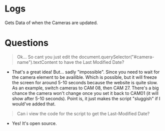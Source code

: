 # Logs
Gets Data of when the Cameras are updated.

# Questions
> Ok... So cant you just edit the document.querySelector("#camera-name").textContent to have the Last Modified Date?
- <p>That's a great idea! But... sadly "impossible". Since you need to wait for the camera element to be availible. Which is possible, but it will freeze the screen for around 5-10 seconds because the website is quite slow. As an example, switch cameras to CAM 08, then CAM 27. There's a big chance the camera won't change once you set it back to CAM01 (it will show after 5-10 seconds). Point is, it just makes the script "sluggish" if I would've added that.</p> 

> Can i view the code for the script to get the Last-Modified Date?
- Yes! It's open source.
